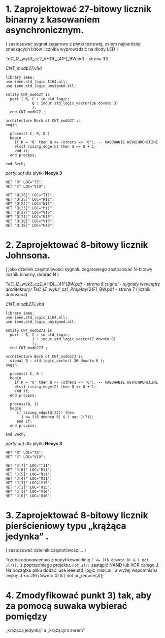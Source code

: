 # 1. Zaprojektować 27-bitowy licznik binarny z kasowaniem asynchronicznym.
( zastosować sygnał zegarowy z płytki testowej, osiem najbardziej znaczących
bitów licznika wyprowadzić na diody LED )

TeC_IZ_wyk3_cz2_VHDL_[41F]_BW.pdf - strona 33

*CNT_modb27.vhd*
```
library ieee;
use ieee.std_logic_1164.all;
use ieee.std_logic_unsigned.all;

entity CNT_modb27 is
  port ( R, C : in std_logic;
			Q : inout std_logic_vector(26 downto 0)
			);
  end CNT_modb27 ;

architecture Bech of CNT_modb27 is
begin

  process( C, R, Q )
  begin
    if R = '0' then Q <= (others => '0'); -- KASOWANIE ASYNCHRONICZNE
    elsif rising_edge(C) then Q <= Q + 1;
    end if;
  end process;
  
end Bech;
```

*porty.ucf* dla płytki **Nexys 3**
```
NET "R" LOC="T5";
NET "C" LOC="V10";

NET "Q[26]" LOC="T11";
NET "Q[25]" LOC="R11";
NET "Q[24]" LOC="N11";
NET "Q[23]" LOC="M11";
NET "Q[22]" LOC="V15";
NET "Q[21]" LOC="U15";
NET "Q[20]" LOC="V16";
NET "Q[19]" LOC="U16";
```
# 2. Zaprojektować 8-bitowy licznik Johnsona.
( jako dzielnik częstotliwości sygnału zegarowego zastosować N-bitowy licznik
binarny, dobrać N )


TeC_IZ_wyk3_cz2_VHDL_[41F]_BW.pdf - strona 8 (signal - sygnały wewnątrz architektury)
TeC_IZ_wyk4_cz1_Projekty_[21F]_BW.pdf - strona 7 (licznik Johnsona)

*CNT_modb27J.vhd*
```
library ieee;
use ieee.std_logic_1164.all;
use ieee.std_logic_unsigned.all;

entity CNT_modb27J is
  port ( R, C : in std_logic;
			J : inout std_logic_vector(7 downto 0)
			);
  end CNT_modb27J ;

architecture Bech of CNT_modb27J is
  signal Q : std_logic_vector( 26 downto 0 );
begin

  process( C, R )
  begin
    if R = '0' then Q <= (others => '0'); -- KASOWANIE ASYNCHRONICZNE
    elsif rising_edge(C) then Q <= Q + 1;
    end if;
  end process;
  
  process(Q, J)
  begin
	 if rising_edge(Q(22)) then
	   J <= J(6 downto 0) & ( not J(7));
	 end if;
  end process;

end Bech;
```

*porty.ucf* dla płytki **Nexys 3**
```
NET "R" LOC="T5";
NET "C" LOC="V10";

NET "J[7]" LOC="T11";
NET "J[6]" LOC="R11";
NET "J[5]" LOC="N11";
NET "J[4]" LOC="M11";
NET "J[3]" LOC="V15";
NET "J[2]" LOC="U15";
NET "J[1]" LOC="V16";
NET "J[0]" LOC="U16";
```

# 3. Zaprojektować 8-bitowy licznik pierścieniowy typu „krążąca jedynka” .
( zastosować dzielnik częstotliwości... )

Trzeba odpoowiednio zmodyfikować linię 
```J <= J(6 downto 0) & ( not J(7));```
z poprzedniego projektu.
```not J(7)``` zastąpić NAND lub XOR całego J.
Na początku pliku dodać:
use ieee.std_logic_misc.all;
a wyżej wspomniana linijkę:
J <= J(6 downto 0) & ( not or_reduce(J));


# 4. Zmodyfikować punkt 3) tak, aby za pomocą suwaka wybierać pomiędzy
„krążącą jedynką” a „krążącym zerem”
